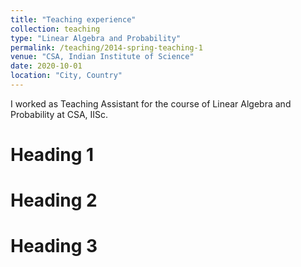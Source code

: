```yaml
---
title: "Teaching experience"
collection: teaching
type: "Linear Algebra and Probability"
permalink: /teaching/2014-spring-teaching-1
venue: "CSA, Indian Institute of Science"
date: 2020-10-01
location: "City, Country"
---
```


I worked as Teaching Assistant for the course of Linear Algebra and Probability at CSA, IISc.

Heading 1
======

Heading 2
======

Heading 3
======
